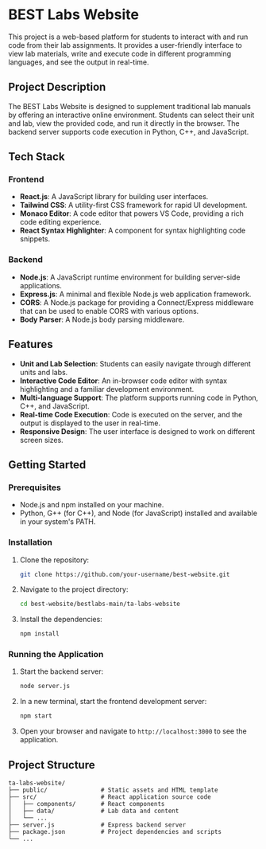 # BEST Labs Website

This project is a web-based platform for students to interact with and run code from their lab assignments. It provides a user-friendly interface to view lab materials, write and execute code in different programming languages, and see the output in real-time.

## Project Description

The BEST Labs Website is designed to supplement traditional lab manuals by offering an interactive online environment. Students can select their unit and lab, view the provided code, and run it directly in the browser. The backend server supports code execution in Python, C++, and JavaScript.

## Tech Stack

### Frontend

*   **React.js**: A JavaScript library for building user interfaces.
*   **Tailwind CSS**: A utility-first CSS framework for rapid UI development.
*   **Monaco Editor**: A code editor that powers VS Code, providing a rich code editing experience.
*   **React Syntax Highlighter**: A component for syntax highlighting code snippets.

### Backend

*   **Node.js**: A JavaScript runtime environment for building server-side applications.
*   **Express.js**: A minimal and flexible Node.js web application framework.
*   **CORS**: A Node.js package for providing a Connect/Express middleware that can be used to enable CORS with various options.
*   **Body Parser**: A Node.js body parsing middleware.

## Features

*   **Unit and Lab Selection**: Students can easily navigate through different units and labs.
*   **Interactive Code Editor**: An in-browser code editor with syntax highlighting and a familiar development environment.
*   **Multi-language Support**: The platform supports running code in Python, C++, and JavaScript.
*   **Real-time Code Execution**: Code is executed on the server, and the output is displayed to the user in real-time.
*   **Responsive Design**: The user interface is designed to work on different screen sizes.

## Getting Started

### Prerequisites

*   Node.js and npm installed on your machine.
*   Python, G++ (for C++), and Node (for JavaScript) installed and available in your system's PATH.

### Installation

1.  Clone the repository:
    ```sh
    git clone https://github.com/your-username/best-website.git
    ```
2.  Navigate to the project directory:
    ```sh
    cd best-website/bestlabs-main/ta-labs-website
    ```
3.  Install the dependencies:
    ```sh
    npm install
    ```

### Running the Application

1.  Start the backend server:
    ```sh
    node server.js
    ```
2.  In a new terminal, start the frontend development server:
    ```sh
    npm start
    ```
3.  Open your browser and navigate to `http://localhost:3000` to see the application.

## Project Structure

```
ta-labs-website/
├── public/               # Static assets and HTML template
├── src/                  # React application source code
│   ├── components/       # React components
│   ├── data/             # Lab data and content
│   └── ...
├── server.js             # Express backend server
├── package.json          # Project dependencies and scripts
└── ...
```
